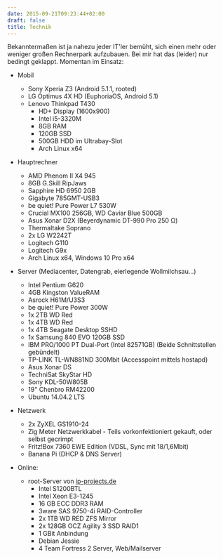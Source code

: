 ```yaml
---
date: 2015-09-21T09:23:44+02:00
draft: false
title: Technik
---
```


Bekanntermaßen ist ja nahezu jeder IT'ler bemüht, sich einen mehr oder weniger großen Rechnerpark aufzubauen. Bei mir hat das (leider) nur bedingt geklappt. Momentan im Einsatz:

+ Mobil
	+ Sony Xperia Z3 (Android 5.1.1, rooted)
	+ LG Optimus 4X HD (EuphoriaOS, Android 5.1)
	+ Lenovo Thinkpad T430
		+ HD+ Display (1600x900)
		+ Intel i5-3320M
		+ 8GB RAM
		+ 120GB SSD
        + 500GB HDD im Ultrabay-Slot
		+ Arch Linux x64
+ Hauptrechner
	+ AMD Phenom II X4 945
	+ 8GB G.Skill RipJaws
	+ Sapphire HD 6950 2GB
	+ Gigabyte 785GMT-USB3
	+ be quiet! Pure Power L7 530W
	+ Crucial MX100 256GB, WD Caviar Blue 500GB
	+ Asus Xonar D2X (Beyerdynamic DT-990 Pro 250 Ω)
	+ Thermaltake Soprano
	+ 2x LG W2242T
	+ Logitech G110
	+ Logitech G9x
	+ Arch Linux x64, Windows 10 Pro x64
 

+ Server (Mediacenter, Datengrab, eierlegende Wollmilchsau...)
	+ Intel Pentium G620
	+ 4GB Kingston ValueRAM
	+ Asrock H61M/U3S3
	+ be quiet! Pure Power 300W
	+ 1x 2TB WD Red
	+ 1x 4TB WD Red
	+ 1x 4TB Seagate Desktop SSHD
	+ 1x Samsung 840 EVO 120GB SSD
	+ IBM PRO/1000 PT Dual-Port (Intel 82571GB) (Beide Schnittstellen gebündelt)
	+ TP-LINK TL-WN881ND 300Mbit (Accesspoint mittels hostapd)
	+ Asus Xonar DS
	+ TechniSat SkyStar HD
	+ Sony KDL-50W805B
	+ 19" Chenbro RM42200
	+ Ubuntu 14.04.2 LTS
 

+ Netzwerk
	+ 2x ZyXEL GS1910-24
	+ Zig Meter Netzwerkkabel - Teils vorkonfektioniert gekauft, oder selbst gecrimpt
	+ Fritz!Box 7360 EWE Edition (VDSL, Sync mit 18/1,6Mbit)
	+ Banana Pi (DHCP & DNS Server)
 

+ Online:
	+ root-Server von [ip-projects.de](https://www.ip-projects.de)
		+ Intel S1200BTL
		+ Intel Xeon E3-1245
		+ 16 GB ECC DDR3 RAM
		+ 3ware SAS 9750-4i RAID-Controller
		+ 2x 1TB WD RED ZFS Mirror
		+ 2x 128GB OCZ Agility 3 SSD RAID1
		+ 1 GBit Anbindung
		+ Debian Jessie
		+ 4 Team Fortress 2 Server, Web/Mailserver
